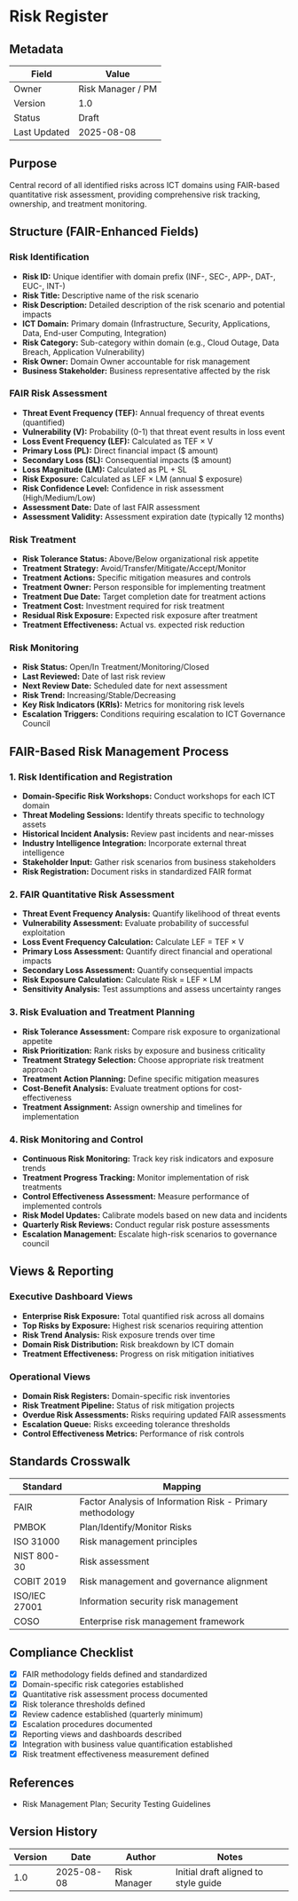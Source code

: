 # Risk Register

## Metadata
| Field | Value |
|---|---|
| Owner | Risk Manager / PM |
| Version | 1.0 |
| Status | Draft |
| Last Updated | 2025-08-08 |

## Purpose
Central record of all identified risks across ICT domains using FAIR-based quantitative risk assessment, providing comprehensive risk tracking, ownership, and treatment monitoring.

## Structure (FAIR-Enhanced Fields)

### Risk Identification
- **Risk ID:** Unique identifier with domain prefix (INF-, SEC-, APP-, DAT-, EUC-, INT-)
- **Risk Title:** Descriptive name of the risk scenario
- **Risk Description:** Detailed description of the risk scenario and potential impacts
- **ICT Domain:** Primary domain (Infrastructure, Security, Applications, Data, End-user Computing, Integration)
- **Risk Category:** Sub-category within domain (e.g., Cloud Outage, Data Breach, Application Vulnerability)
- **Risk Owner:** Domain Owner accountable for risk management
- **Business Stakeholder:** Business representative affected by the risk

### FAIR Risk Assessment
- **Threat Event Frequency (TEF):** Annual frequency of threat events (quantified)
- **Vulnerability (V):** Probability (0-1) that threat event results in loss event
- **Loss Event Frequency (LEF):** Calculated as TEF × V
- **Primary Loss (PL):** Direct financial impact ($ amount)
- **Secondary Loss (SL):** Consequential impacts ($ amount)
- **Loss Magnitude (LM):** Calculated as PL + SL
- **Risk Exposure:** Calculated as LEF × LM (annual $ exposure)
- **Risk Confidence Level:** Confidence in risk assessment (High/Medium/Low)
- **Assessment Date:** Date of last FAIR assessment
- **Assessment Validity:** Assessment expiration date (typically 12 months)

### Risk Treatment
- **Risk Tolerance Status:** Above/Below organizational risk appetite
- **Treatment Strategy:** Avoid/Transfer/Mitigate/Accept/Monitor
- **Treatment Actions:** Specific mitigation measures and controls
- **Treatment Owner:** Person responsible for implementing treatment
- **Treatment Due Date:** Target completion date for treatment actions
- **Treatment Cost:** Investment required for risk treatment
- **Residual Risk Exposure:** Expected risk exposure after treatment
- **Treatment Effectiveness:** Actual vs. expected risk reduction

### Risk Monitoring
- **Risk Status:** Open/In Treatment/Monitoring/Closed
- **Last Reviewed:** Date of last risk review
- **Next Review Date:** Scheduled date for next assessment
- **Risk Trend:** Increasing/Stable/Decreasing
- **Key Risk Indicators (KRIs):** Metrics for monitoring risk levels
- **Escalation Triggers:** Conditions requiring escalation to ICT Governance Council

## FAIR-Based Risk Management Process

### 1. Risk Identification and Registration
- **Domain-Specific Risk Workshops:** Conduct workshops for each ICT domain
- **Threat Modeling Sessions:** Identify threats specific to technology assets
- **Historical Incident Analysis:** Review past incidents and near-misses
- **Industry Intelligence Integration:** Incorporate external threat intelligence
- **Stakeholder Input:** Gather risk scenarios from business stakeholders
- **Risk Registration:** Document risks in standardized FAIR format

### 2. FAIR Quantitative Risk Assessment
- **Threat Event Frequency Analysis:** Quantify likelihood of threat events
- **Vulnerability Assessment:** Evaluate probability of successful exploitation
- **Loss Event Frequency Calculation:** Calculate LEF = TEF × V
- **Primary Loss Assessment:** Quantify direct financial and operational impacts
- **Secondary Loss Assessment:** Quantify consequential impacts
- **Risk Exposure Calculation:** Calculate Risk = LEF × LM
- **Sensitivity Analysis:** Test assumptions and assess uncertainty ranges

### 3. Risk Evaluation and Treatment Planning
- **Risk Tolerance Assessment:** Compare risk exposure to organizational appetite
- **Risk Prioritization:** Rank risks by exposure and business criticality
- **Treatment Strategy Selection:** Choose appropriate risk treatment approach
- **Treatment Action Planning:** Define specific mitigation measures
- **Cost-Benefit Analysis:** Evaluate treatment options for cost-effectiveness
- **Treatment Assignment:** Assign ownership and timelines for implementation

### 4. Risk Monitoring and Control
- **Continuous Risk Monitoring:** Track key risk indicators and exposure trends
- **Treatment Progress Tracking:** Monitor implementation of risk treatments
- **Control Effectiveness Assessment:** Measure performance of implemented controls
- **Risk Model Updates:** Calibrate models based on new data and incidents
- **Quarterly Risk Reviews:** Conduct regular risk posture assessments
- **Escalation Management:** Escalate high-risk scenarios to governance council

## Views & Reporting

### Executive Dashboard Views
- **Enterprise Risk Exposure:** Total quantified risk across all domains
- **Top Risks by Exposure:** Highest risk scenarios requiring attention
- **Risk Trend Analysis:** Risk exposure trends over time
- **Domain Risk Distribution:** Risk breakdown by ICT domain
- **Treatment Effectiveness:** Progress on risk mitigation initiatives

### Operational Views
- **Domain Risk Registers:** Domain-specific risk inventories
- **Risk Treatment Pipeline:** Status of risk mitigation projects
- **Overdue Risk Assessments:** Risks requiring updated FAIR assessments
- **Escalation Queue:** Risks exceeding tolerance thresholds
- **Control Effectiveness Metrics:** Performance of risk controls

## Standards Crosswalk
| Standard | Mapping |
|---|---|
| FAIR | Factor Analysis of Information Risk - Primary methodology |
| PMBOK | Plan/Identify/Monitor Risks |
| ISO 31000 | Risk management principles |
| NIST 800-30 | Risk assessment |
| COBIT 2019 | Risk management and governance alignment |
| ISO/IEC 27001 | Information security risk management |
| COSO | Enterprise risk management framework |

## Compliance Checklist
- [x] FAIR methodology fields defined and standardized
- [x] Domain-specific risk categories established
- [x] Quantitative risk assessment process documented
- [x] Risk tolerance thresholds defined
- [x] Review cadence established (quarterly minimum)
- [x] Escalation procedures documented
- [x] Reporting views and dashboards described
- [x] Integration with business value quantification established
- [x] Risk treatment effectiveness measurement defined

## References
- Risk Management Plan; Security Testing Guidelines

## Version History
| Version | Date | Author | Notes |
|---|---|---|---|
| 1.0 | 2025-08-08 | Risk Manager | Initial draft aligned to style guide |
